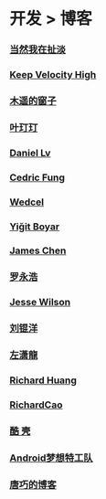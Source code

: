 # 开发 > 博客

### [当然我在扯淡](http://www.yinwang.org/)

### [Keep Velocity High](http://kvh.io/)

### [木遥的窗子](http://blog.farmostwood.net/)

### [叶玎玎](http://yedingding.com/)

### [Daniel Lv](http://lvguoning.com/)

### [Cedric Fung](https://vec.io/)

### [Wedcel](http://wedcel.com/)

### [Yiğit Boyar](http://www.birbit.com/about/)

### [James Chen](https://ashchan.com/)

### [罗永浩](http://luoyonghao.blog.sohu.com/)

### [Jesse Wilson](https://publicobject.com/)

### [刘锟洋](http://www.liuinsect.com/)

### [左潇龍](http://www.cnblogs.com/zuoxiaolong/)

### [Richard Huang](http://huangzhimin.com/)

### [RichardCao](http://richardcao.me/)

### [酷 壳](http://coolshell.cn/)

### [Android梦想特工队](http://www.wxtlife.com/)

### [唐巧的博客](http://blog.devtang.com/)